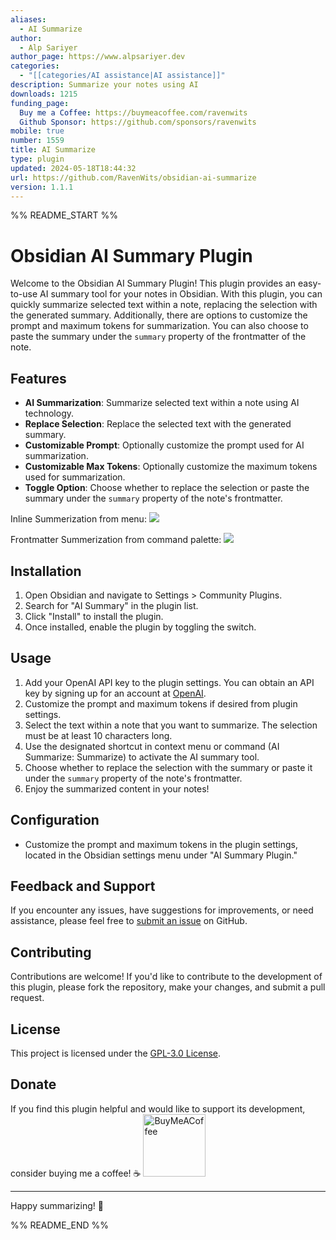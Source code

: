```yaml
---
aliases:
  - AI Summarize
author:
  - Alp Sariyer
author_page: https://www.alpsariyer.dev
categories:
  - "[[categories/AI assistance|AI assistance]]"
description: Summarize your notes using AI
downloads: 1215
funding_page:
  Buy me a Coffee: https://buymeacoffee.com/ravenwits
  Github Sponsor: https://github.com/sponsors/ravenwits
mobile: true
number: 1559
title: AI Summarize
type: plugin
updated: 2024-05-18T18:44:32
url: https://github.com/RavenWits/obsidian-ai-summarize
version: 1.1.1
---
```


%% README_START %%

# Obsidian AI Summary Plugin

Welcome to the Obsidian AI Summary Plugin! This plugin provides an easy-to-use AI summary tool for your notes in Obsidian. With this plugin, you can quickly summarize selected text within a note, replacing the selection with the generated summary. Additionally, there are options to customize the prompt and maximum tokens for summarization. You can also choose to paste the summary under the `summary` property of the frontmatter of the note.


## Features

- **AI Summarization**: Summarize selected text within a note using AI technology.
- **Replace Selection**: Replace the selected text with the generated summary.
- **Customizable Prompt**: Optionally customize the prompt used for AI summarization.
- **Customizable Max Tokens**: Optionally customize the maximum tokens used for summarization.
- **Toggle Option**: Choose whether to replace the selection or paste the summary under the `summary` property of the note's frontmatter.


Inline Summerization from menu:
![](https://github.com/RavenWits/obsidian-ai-summerize/blob/main/gifs/Inline_Summerize.gif)

Frontmatter Summerization from command palette:
![](https://github.com/RavenWits/obsidian-ai-summerize/blob/main/gifs/Frontmatter_Summarize.gif)

## Installation

1. Open Obsidian and navigate to Settings > Community Plugins.
2. Search for "AI Summary" in the plugin list.
3. Click "Install" to install the plugin.
4. Once installed, enable the plugin by toggling the switch.

## Usage

1. Add your OpenAI API key to the plugin settings. You can obtain an API key by signing up for an account at [OpenAI](https://platform.openai.com/signup).
2. Customize the prompt and maximum tokens if desired from plugin settings.
3. Select the text within a note that you want to summarize. The selection must be at least 10 characters long.
4. Use the designated shortcut in context menu or command (AI Summarize: Summarize) to activate the AI summary tool.
5. Choose whether to replace the selection with the summary or paste it under the `summary` property of the note's frontmatter.
6. Enjoy the summarized content in your notes!

## Configuration

- Customize the prompt and maximum tokens in the plugin settings, located in the Obsidian settings menu under "AI Summary Plugin."

## Feedback and Support

If you encounter any issues, have suggestions for improvements, or need assistance, please feel free to [submit an issue](https://github.com/your-username/obsidian-ai-summary-plugin/issues) on GitHub.

## Contributing

Contributions are welcome! If you'd like to contribute to the development of this plugin, please fork the repository, make your changes, and submit a pull request.

## License

This project is licensed under the [GPL-3.0 License](LICENSE).

## Donate

If you find this plugin helpful and would like to support its development, consider buying me a coffee! ☕️
[<img src="https://cdn.buymeacoffee.com/buttons/v2/default-yellow.png" alt="BuyMeACoffee" width="100">](https://www.buymeacoffee.com/ravenwits)

---

Happy summarizing! 🚀


%% README_END %%